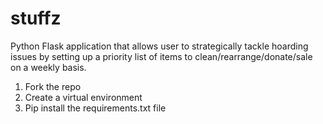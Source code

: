 # stuffz
Python Flask application that allows user to strategically tackle hoarding issues by setting up a priority list of items to clean/rearrange/donate/sale on a weekly basis.

1. Fork the repo
2. Create a virtual environment
3. Pip install the requirements.txt file
